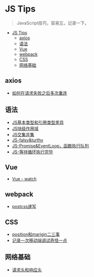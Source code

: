 # JS Tips
> JavaScript技巧，容易忘，记录一下。

<!-- TOC -->

- [JS Tips](#js-tips)
    - [axios](#axios)
    - [语法](#语法)
    - [Vue](#vue)
    - [webpack](#webpack)
    - [CSS](#css)
    - [网络基础](#网络基础)

<!-- /TOC -->

## axios

* [如何在请求失败之后多次重连](https://github.com/JiangWeixian/JS-Tips/blob/master/axioRetry.js)

## 语法

* [JS基本类型和引用类型差异](https://github.com/JiangWeixian/JS-Tips/blob/master/Grammar/JS%E5%9F%BA%E6%9C%AC%E7%B1%BB%E5%9E%8B%E5%92%8C%E5%BC%95%E7%94%A8%E7%B1%BB%E5%9E%8B%E5%B7%AE%E5%BC%82.md)
* [JS块级作用域](https://github.com/JiangWeixian/JS-Tips/blob/master/Grammar/JS%E5%9D%97%E7%BA%A7%E4%BD%9C%E7%94%A8%E5%9F%9F.md)
* [JS交集并集](https://github.com/JiangWeixian/JS-Tips/blob/master/Grammar/JS%E4%BA%A4%E9%9B%86%E5%B9%B6%E9%9B%86%E7%AD%89.md)
* [JS-falsy&turthy](https://github.com/JiangWeixian/JS-Tips/blob/master/Grammar/JS-falsy%26turthy.md)
* [JS-Promise&EventLoop，函数执行队列](https://github.com/JiangWeixian/JS-Tips/blob/master/Grammar/JS-Promise%26EventLoop%E5%87%BD%E6%95%B0%E6%89%A7%E8%A1%8C%E9%98%9F%E5%88%97.md)
* [JS-等待循环执行完毕](https://github.com/JiangWeixian/JS-Tips/blob/master/Grammar/JS-%E7%AD%89%E5%BE%85%E5%BE%AA%E7%8E%AF%E6%89%A7%E8%A1%8C%E5%AE%8C%E6%AF%95.md)

## Vue

* [Vue - watch](https://github.com/JiangWeixian/JS-Tips/blob/master/Vue/Vue-watch.md)

## webpack

* [postcss速写](https://github.com/JiangWeixian/JS-Tips/blob/master/Webpack/postcss.md)

## CSS

* [position和marigin二三事](https://github.com/JiangWeixian/JS-Tips/blob/master/CSS/position%E5%92%8Cmargin.md)
* [记录一次移动端调试奇怪一点](https://github.com/JiangWeixian/JS-Tips/blob/master/CSS/%E7%A7%BB%E5%8A%A8%E7%AB%AF.md)

## 网络基础

* [请求头和响应头](https://github.com/JiangWeixian/JS-Tips/blob/master/%E7%BD%91%E7%BB%9C%E5%9F%BA%E7%A1%80/request%26responseHeader.md)